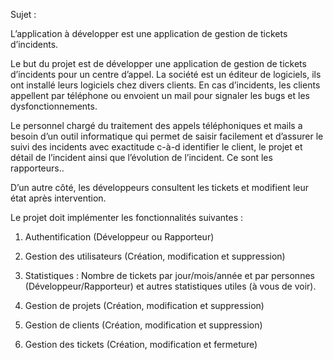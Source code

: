 Sujet :

L’application à développer est une application de gestion de tickets d’incidents. 

Le but du projet est de développer une application de gestion de tickets d’incidents pour un centre d’appel. La société est un éditeur de logiciels, ils ont installé leurs logiciels chez divers clients. En cas d’incidents, les clients appellent par téléphone ou envoient un mail pour signaler les bugs et les dysfonctionnements. 

Le personnel chargé du traitement des appels téléphoniques et mails a besoin d’un outil informatique qui permet de saisir facilement et d’assurer le suivi des incidents avec exactitude c-à-d identifier le client, le projet et détail de l’incident ainsi que l’évolution de l’incident. Ce sont les rapporteurs.. 

D’un autre côté, les développeurs consultent les tickets et modifient leur état après intervention.


Le projet doit implémenter les fonctionnalités suivantes :

1. Authentification (Développeur ou Rapporteur)
   
2. Gestion des utilisateurs (Création, modification et suppression)

3. Statistiques : Nombre de tickets par jour/mois/année et par personnes (Développeur/Rapporteur) et autres statistiques utiles (à vous de voir).

4. Gestion de projets (Création, modification et suppression)
   
5. Gestion de clients (Création, modification et suppression)
    
6. Gestion des tickets (Création, modification et fermeture)
